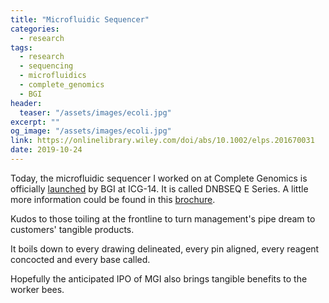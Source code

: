 ```yaml
---
title: "Microfluidic Sequencer"
categories:
  - research
tags:
  - research
  - sequencing
  - microfluidics
  - complete_genomics
  - BGI
header:
  teaser: "/assets/images/ecoli.jpg"
excerpt: ""
og_image: "/assets/images/ecoli.jpg"
link: https://onlinelibrary.wiley.com/doi/abs/10.1002/elps.201670031
date: 2019-10-24
---
```


Today, the microfluidic sequencer I worked on at Complete Genomics is officially [launched](https://tinyurl.com/yydjtjme) by BGI at ICG-14. It is called DNBSEQ E Series. A little more information could be found in this [brochure](https://en.mgitech.cn/include/upload/kind/file/20191025/20191025094416_3946.pdf). 

Kudos to those toiling at the frontline to turn  management's pipe dream to customers' tangible products. 

It boils down to every drawing delineated, every pin aligned, every reagent concocted and every base called.

Hopefully the anticipated IPO of MGI also brings tangible benefits to the worker bees.

